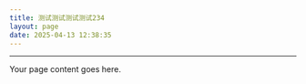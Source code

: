 ```yaml
---
title: 测试测试测试测试234
layout: page
date: 2025-04-13 12:38:35
---
```


---

Your page content goes here.